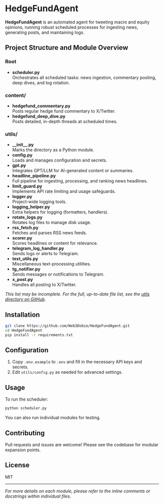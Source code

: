 # HedgeFundAgent

**HedgeFundAgent** is an automated agent for tweeting macro and equity opinions, running robust scheduled processes for ingesting news, generating posts, and maintaining logs.

## Project Structure and Module Overview

### Root

- **scheduler.py**  
  Orchestrates all scheduled tasks: news ingestion, commentary posting, deep dives, and log rotation.

### content/

- **hedgefund_commentary.py**  
  Posts regular hedge fund commentary to X/Twitter.
- **hedgefund_deep_dive.py**  
  Posts detailed, in-depth threads at scheduled times.

### utils/

- **\_\_init\_\_.py**  
  Marks the directory as a Python module.
- **config.py**  
  Loads and manages configuration and secrets.
- **gpt.py**  
  Integrates GPT/LLM for AI-generated content or summaries.
- **headline_pipeline.py**  
  Full pipeline for ingesting, processing, and ranking news headlines.
- **limit_guard.py**  
  Implements API rate limiting and usage safeguards.
- **logger.py**  
  Project-wide logging tools.
- **logging_helper.py**  
  Extra helpers for logging (formatters, handlers).
- **rotate_logs.py**  
  Rotates log files to manage disk usage.
- **rss_fetch.py**  
  Fetches and parses RSS news feeds.
- **scorer.py**  
  Scores headlines or content for relevance.
- **telegram_log_handler.py**  
  Sends logs or alerts to Telegram.
- **text_utils.py**  
  Miscellaneous text-processing utilities.
- **tg_notifier.py**  
  Sends messages or notifications to Telegram.
- **x_post.py**  
  Handles all posting to X/Twitter.

_This list may be incomplete. For the full, up-to-date file list, see the [utils directory on GitHub](https://github.com/Web3Dobie/HedgeFundAgent/tree/main/utils)._

## Installation

```sh
git clone https://github.com/Web3Dobie/HedgeFundAgent.git
cd HedgeFundAgent
pip install -r requirements.txt
```

## Configuration

1. Copy `.env.example` to `.env` and fill in the necessary API keys and secrets.
2. Edit `utils/config.py` as needed for advanced settings.

## Usage

To run the scheduler:
```sh
python scheduler.py
```
You can also run individual modules for testing.

## Contributing

Pull requests and issues are welcome! Please see the codebase for modular expansion points.

## License

MIT

---

*For more details on each module, please refer to the inline comments or docstrings within individual files.*
